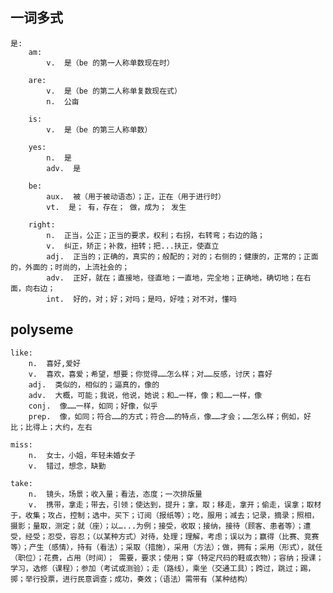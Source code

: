 ## 一词多式
    是:
        am:
            v.  是（be 的第一人称单数现在时）

        are:
            v.  是（be 的第二人称单复数现在式）
            n.  公亩

        is:
            v.  是（be 的第三人称单数）

        yes:
            n.  是
            adv.  是

        be:
            aux.  被（用于被动语态）；正，正在（用于进行时）
            vt.  是； 有，存在； 做，成为； 发生

        right:
            n.  正当，公正；正当的要求，权利；右拐，右转弯；右边的路；
            v.  纠正，矫正；补救，扭转；把...扶正，使直立
            adj.  正当的；正确的，真实的；般配的；对的；右侧的；健康的，正常的；正面的，外面的；时尚的，上流社会的；
            adv.  正好，就在；直接地，径直地；一直地，完全地；正确地，确切地；在右面，向右边；
            int.  好的，对；好；对吗；是吗，好哇；对不对，懂吗


## polyseme
    like:
        n.  喜好,爱好
        v.  喜欢，喜爱；希望，想要；你觉得……怎么样；对……反感，讨厌；喜好
        adj.  类似的，相似的；逼真的，像的
        adv.  大概，可能；我说，他说，她说；和…一样，像；和……一样，像
        conj.  像……一样，如同；好像，似乎
        prep.  像，如同；符合……的方式；符合……的特点，像……才会；……怎么样；例如，好比；比得上；大约，左右

    miss:
        n.  女士，小姐，年轻未婚女子
        v.  错过，想念，缺勤

    take:
        n.  镜头，场景；收入量；看法，态度；一次排版量
        v.  携带，拿走；带去，引领；使达到，提升；拿，取；移走，拿开；偷走，误拿；取材于，收集；攻占，控制；选中，买下；订阅（报纸等）；吃，服用；减去；记录，摘录；照相，摄影；量取，测定；就（座）；以…...为例；接受，收取；接纳，接待（顾客、患者等）；遭受，经受；忍受，容忍；（以某种方式）对待，处理；理解，考虑；误以为；赢得（比赛、竞赛等）；产生（感情），持有（看法）；采取（措施），采用（方法）；做，拥有；采用（形式），就任（职位）；花费，占用（时间）； 需要，要求；使用；穿（特定尺码的鞋或衣物）；容纳；授课；学习，选修（课程）；参加（考试或测验）；走（路线），乘坐（交通工具）；跨过，跳过；踢，掷；举行投票，进行民意调查；成功，奏效；（语法）需带有（某种结构）
        